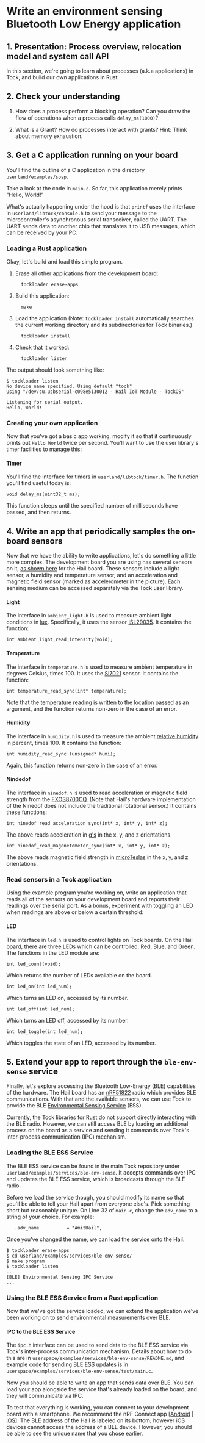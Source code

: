 # Write an environment sensing Bluetooth Low Energy application

## 1. Presentation: Process overview, relocation model and system call API

In this section, we're going to learn about processes (a.k.a applications) in
Tock, and build our own applications in Rust.

## 2. Check your understanding

1. How does a process perform a blocking operation? Can you draw the flow of
   operations when a process calls `delay_ms(1000)`?

2. What is a Grant? How do processes interact with grants? Hint: Think about
   memory exhaustion.

## 3. Get a C application running on your board

You'll find the outline of a C application in the directory
`userland/examples/sosp`.

Take a look at the code in `main.c`.  So far, this application merely prints
"Hello, World!"

What's actually happening under the hood is that `printf` uses the interface in
`userland/libtock/console.h` to send your message to the microcontroller's
asynchronous serial transceiver, called the UART.  The UART sends data to
another chip that translates it to USB messages, which can be received by your
PC.

### Loading a Rust application

Okay, let's build and load this simple program.

1. Erase all other applications from the development board:

         tockloader erase-apps

2. Build this application:

         make

3. Load the application (Note: `tockloader install` automatically searches the
   current working directory and its subdirectories for Tock binaries.)

         tockloader install

4. Check that it worked:

         tockloader listen

The output should look something like:

```
$ tockloader listen
No device name specified. Using default "tock"
Using "/dev/cu.usbserial-c098e5130012 - Hail IoT Module - TockOS"

Listening for serial output.
Hello, World!
```

### Creating your own application

Now that you've got a basic app working, modify it so that it continuously
prints out `Hello World` twice per second.  You'll want to use the user
library's timer facilities to manage this:

#### Timer

You'll find the interface for timers in `userland/libtock/timer.h`.  The
function you'll find useful today is:

    void delay_ms(uint32_t ms);

This function sleeps until the specified number of milliseconds have passed, and
then returns.

## 4. Write an app that periodically samples the on-board sensors

Now that we have the ability to write applications, let's do
something a little more complex. The development board you are using has several
sensors on it, [as shown here](https://github.com/helena-project/tock/blob/master/boards/hail/media/hail_reva_noheaders_labeled.png)
for the Hail board.
These sensors include a light sensor, a humidity and temperature sensor, and an
acceleration and magnetic field sensor (marked as accelerometer in the
picture). Each sensing medium can be accessed separately via the Tock user
library.

#### Light

The interface in `ambient_light.h` is used to measure ambient light conditions
in [lux](https://en.wikipedia.org/wiki/Lux). Specifically, it uses the sensor
[ISL29035](https://www.intersil.com/en/products/optoelectronics/ambient-light-sensors/light-to-digital-sensors/ISL29035.html).
It contains the function:

    int ambient_light_read_intensity(void);

#### Temperature

The interface in `temperature.h` is used to measure ambient temperature in degrees
Celsius, times 100. It uses the [SI7021](https://www.silabs.com/products/sensors/humidity-sensors/Pages/si7013-20-21.aspx)
sensor. It contains the function:

    int temperature_read_sync(int* temperature);

Note that the temperature reading is written to the location passed as an
argument, and the function returns non-zero in the case of an error.

#### Humidity

The interface in `humidity.h` is used to measure the ambient
[relative humidity](https://en.wikipedia.org/wiki/Relative_humidity) in
percent, times 100. It contains the function:

    int humidity_read_sync (unsigned* humi);

Again, this function returns non-zero in the case of an error.

#### Nindedof

The interface in `ninedof.h` is used to read acceleration or magnetic field
strength from the
[FXOS8700CQ](http://www.nxp.com/products/sensors/6-axis-sensors/digital-sensor-3d-accelerometer-2g-4g-8g-plus-3d-magnetometer:FXOS8700CQ).
(Note that Hail's hardware implementation of the Ninedof does not include the
traditional rotational sensor.)  It contains these functions:

    int ninedof_read_acceleration_sync(int* x, int* y, int* z);

The above reads acceleration in [g's](https://en.wikipedia.org/wiki/G-force) in
the x, y, and z orientations.

    int ninedof_read_magenetometer_sync(int* x, int* y, int* z);

The above reads magnetic field strength in
[microTeslas](https://en.wikipedia.org/wiki/Tesla_(unit)) in the x, y, and z
orientations.

### Read sensors in a Tock application

Using the example program you're working on, write an application that reads
all of the sensors on your development board and reports their readings over
the serial port. As a bonus, experiment with toggling an LED when readings are
above or below a certain threshold:

#### LED

The interface in `led.h` is used to control lights on Tock boards. On the Hail
board, there are three LEDs which can be controlled: Red, Blue, and Green. The
functions in the LED module are:

    int led_count(void);

Which returns the number of LEDs available on the board.

    int led_on(int led_num);

Which turns an LED on, accessed by its number.

    int led_off(int led_num);

Which turns an LED off, accessed by its number.

    int led_toggle(int led_num);

Which toggles the state of an LED, accessed by its number.


## 5. Extend your app to report through the `ble-env-sense` service

Finally, let's explore accessing the Bluetooth Low-Energy (BLE) capabilities of
the hardware. The Hail board has an
[nRF51822](https://www.nordicsemi.com/eng/Products/Bluetooth-low-energy/nRF51822)
radio which provides BLE communications. With that and the available sensors,
we can use Tock to provide the BLE
[Environmental Sensing Service](https://www.bluetooth.com/specifications/assigned-numbers/environmental-sensing-service-characteristics)
(ESS).

Currently, the Tock libraries for Rust do not support directly
interacting with the BLE radio. However, we can still access BLE by loading an
additional process on the board as a service and sending it commands over
Tock's inter-process communication (IPC) mechanism.

### Loading the BLE ESS Service

The BLE ESS service can be found in the main Tock repository under
`userland/examples/services/ble-env-sense`. It accepts commands over IPC and
updates the BLE ESS service, which is broadcasts through the BLE radio.

Before we load the service though, you should modify its name so that
you'll be able to tell your Hail apart from everyone else's.  Pick
something short but reasonably unique. On Line 32 of `main.c`, change the
`adv_name` to a string of your choice. For example:

```
   .adv_name          = "AmitHail",
```

Once you've changed the name, we can load the service onto the Hail.

```
$ tockloader erase-apps
$ cd userland/examples/services/ble-env-sense/
$ make program
$ tockloader listen
...
[BLE] Environmental Sensing IPC Service
...
```

### Using the BLE ESS Service from a Rust application

Now that we've got the service loaded, we can extend the application
we've been working on to send environmental measurements over BLE.

#### IPC to the BLE ESS Service

The `ipc.h` interface can be used to send data to the BLE ESS service via
Tock's inter-process communication mechanism.  Details about how to do this are
in `userspace/examples/services/ble-env-sense/README.md`, and example code for
sending BLE ESS updates is in
`userspace/examples/services/ble-env-sense/test/main.c`.

Now you should be able to write an app that sends data over BLE.  You can load
your app alongside the service that's already loaded on the board, and they
will communicate via IPC.

To test that everything is working, you can connect to your development board
with a smartphone. We recommend the nRF Connect app
[[Android](https://play.google.com/store/apps/details?id=no.nordicsemi.android.mcp&hl=en)
 | [iOS](https://itunes.apple.com/us/app/nrf-connect/id1054362403?mt=8)].
The BLE address of the Hail is labeled on its bottom, however iOS devices
cannot access the address of a BLE device. However, you should be able to see
the unique name that you chose earlier.

